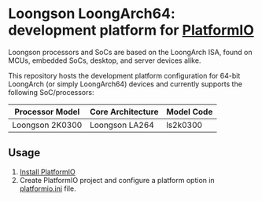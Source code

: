 Loongson LoongArch64: development platform for [PlatformIO](https://platformio.org/)
===

Loongson processors and SoCs are based on the LoongArch ISA, found on MCUs,
embedded SoCs, desktop, and server devices alike.

This repository hosts the development platform configuration for 64-bit
LoongArch (or simply LoongArch64) devices and currently supports the following
SoC/processors:

| Processor Model | Core Architecture | Model Code |
|-----------------|-------------------|------------|
| Loongson 2K0300 | Loongson LA264    | ls2k0300   |

Usage
---

1. [Install PlatformIO](https://platformio.org/)
2. Create PlatformIO project and configure a platform option in
   [platformio.ini](https://docs.platformio.org/page/projectconf.html) file.
